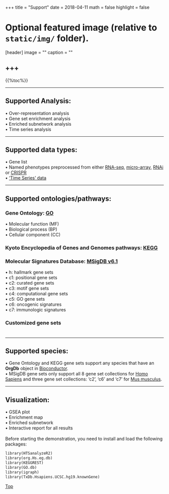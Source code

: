 +++
title = "Support"
date = 2018-04-11
math = false
highlight = false

# Optional featured image (relative to `static/img/` folder).
[header]
image = ""
caption = ""

+++
---

<span id="top"></span>


{{%toc%}}

---

## **Supported Analysis:**


• Over-representation analysis<br>
• Gene set enrichment analysis<br>
• Enriched subnetwork analysis<br>
• Time series analysis<br>

---

## **Supported data types:**

• Gene list<br>
• Named phenotypes preprocessed from either [RNA-seq](https://en.wikipedia.org/wiki/RNA-Seq), [micro-array](https://en.wikipedia.org/wiki/Microarray), [RNAi](https://en.wikipedia.org/wiki/RNA_interference) or [CRISPR](https://en.wikipedia.org/wiki/CRISPR)<br>
• [‘Time Series’ data](https://en.wikipedia.org/wiki/Time_series)<br>

---

## **Supported ontologies/pathways:**

###  Gene Ontology: [GO](http://www.geneontology.org/)<br>

• Molecular function (MF)<br>
• Biological process (BP)<br>
• Cellular component (CC)<br>

###  Kyoto Encyclopedia of Genes and Genomes pathways: [KEGG](http://www.genome.jp/kegg/)

###  Molecular Signatures Database: [MSigDB v6.1](http://software.broadinstitute.org/gsea/msigdb/index.jsp)<br>

• h: hallmark gene sets<br>
• c1: positional gene sets<br>
• c2: curated gene sets<br>
• c3: motif gene sets<br>
• c4: computational gene sets<br>
• c5: GO gene sets<br>
• c6: oncogenic signatures<br>
• c7: immunologic signatures<br>

###  Customized gene sets<br><br>

---

## **Supported species:**

• Gene Ontology and KEGG gene sets support any species that have an **OrgDb** object in
[Bioconductor](http://bioconductor.org/packages/release/BiocViews.html#___OrgDb).<br>
• MSigDB gene sets only support all 8 gene set collections for [Homo Sapiens](https://en.wikipedia.org/wiki/Homo_sapiens) and three
gene set collections: ‘c2’, ‘c6’ and ‘c7’ for [Mus musculus](https://en.wikipedia.org/wiki/House_mouse).<br>

---

## **Visualization:**


• GSEA plot<br>
• Enrichment map<br>
• Enriched subnetwork<br>
• Interactive report for all results<br><br>
Before starting the demonstration, you need to install and load the following packages:<br>

```python
library(HTSanalyzeR2)
library(org.Hs.eg.db)
library(KEGGREST)
library(GO.db)
library(igraph)
library(TxDb.Hsapiens.UCSC.hg19.knownGene)
```

[<i class="fa fa-hand-o-up fa-1x "></i>Top](#top)


